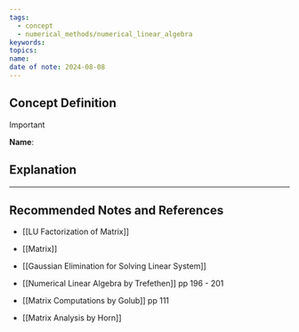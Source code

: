 ```yaml
---
tags:
  - concept
  - numerical_methods/numerical_linear_algebra
keywords: 
topics: 
name: 
date of note: 2024-08-08
---
```


## Concept Definition

>[!important]
>**Name**: 



## Explanation





-----------
##  Recommended Notes and References


- [[LU Factorization of Matrix]]
- [[Matrix]]
- [[Gaussian Elimination for Solving Linear System]]


- [[Numerical Linear Algebra by Trefethen]] pp 196 - 201
- [[Matrix Computations by Golub]] pp 111
- [[Matrix Analysis by Horn]]